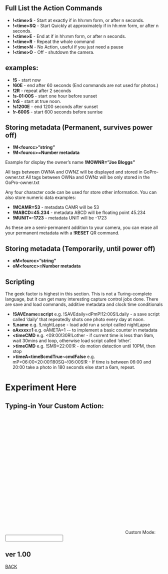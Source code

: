 <script src="../../jquery.min.js"></script>
<script src="../../qrcodeborder.js"></script>
<style>
        #qrcode{
            height: 380px;
            width: 380px;
            margin: 0px;
        }
        div{
            height: 380px;
            width: 380px;
            margin: 0px;
            display: inline-block;
        }
</style>     

## Full List the Action Commands

* **!\<time>S** - Start at exactly <time> if in hh:mm form, or after n seconds. 
* **!\<time>SQ** - Start Quickly at approximately <time> if in hh:mm form, or after n seconds.  
* **!\<time>E** - End at <time> if in hh:mm form, or after n seconds.
* **!\<time>R** - Repeat the whole command
* **!\<time>N** - No Action, useful if you just need a pause
* **!\<time>O** - Off - shutdown the camera.

## examples:

* **!S** - start now  
* **!60E** - end after 60 seconds (End commands are not used for photos.)
* **!2R** - repeat after 2 seconds
* **!s-01:00S** - start one hour before sunset
* **!nS** - start at true noon.
* **!s1200E** - end 1200 seconds after sunset
* **!r-600S** - start 600 seconds before sunrise

## Storing metadata (Permanent, survives power off)

* **!M\<fourcc\>”string”**
* **!M\<fourcc\>=Number metadata**

Example for display the owner’s name
**!MOWNR=”Joe Bloggs”**

All tags between OWNA and OWNZ will be displayed and stored in GoPro-owner.txt
All tags between OWNa and OWNz will be only stored in the GoPro-owner.txt

Any four character code can be used for store other information. You can also store numeric data examples: 
* **!MCAMR=53** - metadata CAMR will be 53 
* **!MABCD=45.234** - metadata ABCD will be floating point 45.234
* **!MUNIT=-1723** - metadata UNIT will be -1723 

As these are a semi-permanent addition to your camera, you can erase all your permanent metadata with a **!RESET** QR command. 

## Storing metadata (Temporarily, until power off)

* **oM\<fourcc\>”string”**  
* **oM\<fourcc\>=Number metadata**

## Scripting

The geek factor is highest in this section.  This is not a Turing-complete language, but it can get many interesting capture control jobs done.  There are save and load commands, additive metadata and clock time conditionals

* **!SAVEname=script**  e.g. !SAVEdaily=dPmP!12:00S!Ldaily - a save script called ‘daily’ that repeatedly shots one photo every day at noon.
* **!Lname**  e.g. !LnightLapse - load add run a script called nightLapse
* **oAxxxx=1** e.g. oAMETA=1  --  to implement a basic counter in metadata
* **\<timeCMD**  e.g. \<09:00!30R!Lother - if current time is less than 9am, wait 30mins and loop, otherwise load script called ‘other’.
* **\>timeCMD** e.g. !SM9\>22:00!R - do motion detection until 10PM, then stop
* **\>timeA\<timeBcmdTrue~cmdFalse** e.g. mP>06:00<20:00!180SQ~!06:00S!R - If time is between 06:00 and 20:00 take a photo in 180 seconds else start a 6am, repeat.



# Experiment Here

## Typing-in Your Custom Action:


<div id="qrcode"></div>
Custom Mode: <input type="text" id="tryit" value=""><br>


## ver 1.00
[BACK](..)


<script>
var once = true;
var qrcode;
var cmd = "";

function makeQR() {	
  if(once == true)
  {
    qrcode = new QRCode(document.getElementById("qrcode"), 
    {
      text : "\"Try It\"",
      width : 400,
      height : 400,
      correctLevel : QRCode.CorrectLevel.M
    });
    once = false;
  }
}

function timeLoop()
{
  if(document.getElementById("tryit") != null)
  {
    cmd = document.getElementById("tryit").value;
	if(cmd.length == 0)
	{
		cmd = "\"Try It\"";
	}
  }
  else
  {
    cmd = "\"Try It\"";
  }

  qrcode.clear(); 
  qrcode.makeCode(cmd);
  var t = setTimeout(timeLoop, 50);
}

function myReloadFunction() {
  location.reload();
}

makeQR();
timeLoop();

</script>

